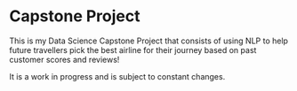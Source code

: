 # Capstone Project

This is my Data Science Capstone Project that consists of using NLP to help future travellers pick the best airline for their journey based on past customer scores and reviews!

It is a work in progress and is subject to constant changes.